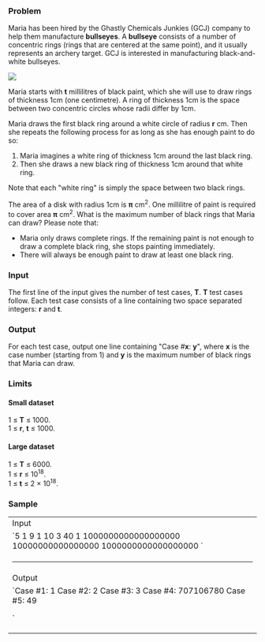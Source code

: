 ### Problem

Maria has been hired by the Ghastly Chemicals Junkies (GCJ) company to help them manufacture **bullseyes**. A **bullseye** consists of a number of concentric rings (rings that are centered at the same point), and it usually represents an archery target. GCJ is interested in manufacturing black-and-white bullseyes.  

![](/codejam/contest/images/?image=bullseye.png&p=2464487&c=2418487)  

Maria starts with **t** millilitres of black paint, which she will use to draw rings of thickness 1cm (one centimetre). A ring of thickness 1cm is the space between two concentric circles whose radii differ by 1cm.

Maria draws the first black ring around a white circle of radius **r** cm. Then she repeats the following process for as long as she has enough paint to do so:

1.  Maria imagines a white ring of thickness 1cm around the last black ring.
2.  Then she draws a new black ring of thickness 1cm around that white ring.

Note that each "white ring" is simply the space between two black rings.

The area of a disk with radius 1cm is **π** cm<sup>2</sup>. One millilitre of paint is required to cover area **π** cm<sup>2</sup>. What is the maximum number of black rings that Maria can draw? Please note that:

*   Maria only draws complete rings. If the remaining paint is not enough to draw a complete black ring, she stops painting immediately.
*   There will always be enough paint to draw at least one black ring.

### Input

The first line of the input gives the number of test cases, **T**. **T** test cases follow. Each test case consists of a line containing two space separated integers: **r** and **t**.

### Output

For each test case, output one line containing "Case #**x**: **y**", where **x** is the case number (starting from 1) and **y** is the maximum number of black rings that Maria can draw.

### Limits

#### Small dataset

1 ≤ **T** ≤ 1000.  
1 ≤ **r**, **t** ≤ 1000.

#### Large dataset

1 ≤ **T** ≤ 6000.  
1 ≤ **r** ≤ 10<sup>18</sup>.  
1 ≤ **t** ≤ 2 × 10<sup>18</sup>.

### Sample

<div class="problem-io-wrapper">

<table>

<tbody>

<tr>

<td>  
<span class="io-table-header">Input</span>  
 </td>

</tr>

<tr>

<td>`5  
1 9  
1 10  
3 40  
1 1000000000000000000  
10000000000000000 1000000000000000000  
`</td>

</tr>

<tr>

<td>  

* * *

</td>

</tr>

<tr>

<td><span class="io-table-header">Output</span>  
 </td>

</tr>

<tr>

<td>`Case #1: 1  
Case #2: 2  
Case #3: 3  
Case #4: 707106780  
Case #5: 49  

`</td>

</tr>

</tbody>

</table>

</div>